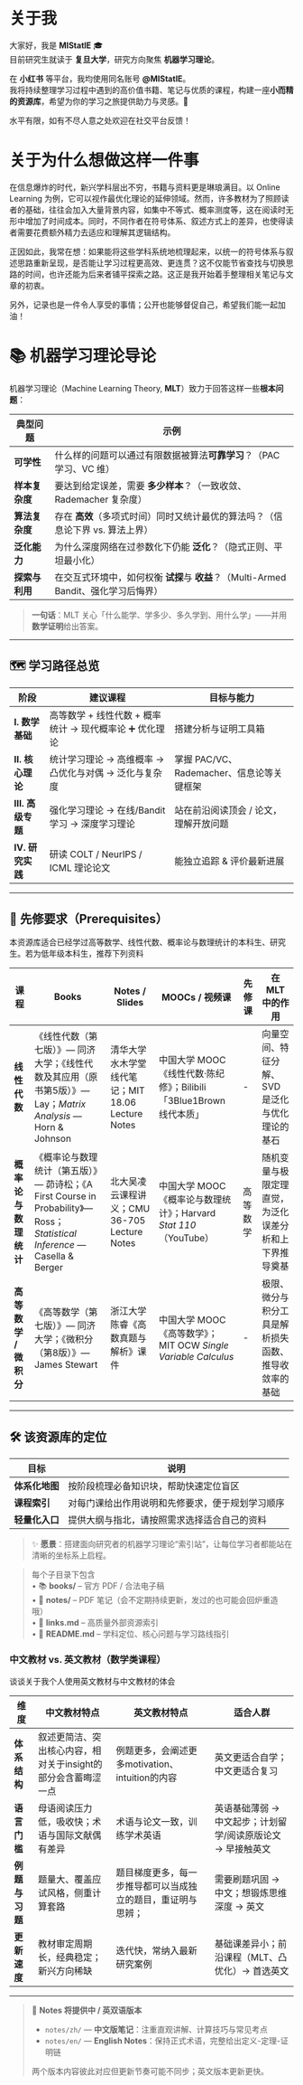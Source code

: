 # 关于我

大家好，我是 **MIStatlE** 🎓  
目前研究生就读于 **复旦大学**，研究方向聚焦 **机器学习理论**。  

在 **小红书** 等平台，我均使用同名账号 **@MIStatlE**。  
我将持续整理学习过程中遇到的高价值书籍、笔记与优质的课程，构建一座**小而精的资源库**，希望为你的学习之旅提供助力与灵感。🚀

水平有限，如有不尽人意之处欢迎在社交平台反馈！

# 关于为什么想做这样一件事
在信息爆炸的时代，新兴学科层出不穷，书籍与资料更是琳琅满目。以 Online Learning 为例，它可以视作最优化理论的延伸领域。然而，许多教材为了照顾读者的基础，往往会加入大量背景内容，如集中不等式、概率测度等，这在阅读时无形中增加了时间成本。同时，不同作者在符号体系、叙述方式上的差异，也使得读者需要花费额外精力去适应和理解其逻辑结构。

正因如此，我常在想：如果能将这些学科系统地梳理起来，以统一的符号体系与叙述思路重新呈现，是否能让学习过程更高效、更连贯？这不仅能节省查找与切换思路的时间，也许还能为后来者铺平探索之路。这正是我开始着手整理相关笔记与文章的初衷。

另外，记录也是一件令人享受的事情；公开也能够督促自己，希望我们能一起加油！

# 📚 机器学习理论导论

机器学习理论（Machine Learning Theory, **MLT**）致力于回答这样一些**根本问题**：

| 典型问题 | 示例 |
|-----------|-------|
| **可学性** | 什么样的问题可以通过有限数据被算法**可靠学习**？（PAC 学习、VC 维） |
| **样本复杂度** | 要达到给定误差，需要 **多少样本**？（一致收敛、Rademacher 复杂度） |
| **算法复杂度** | 存在 **高效**（多项式时间）同时又统计最优的算法吗？（信息论下界 vs. 算法上界） |
| **泛化能力** | 为什么深度网络在过参数化下仍能 **泛化**？（隐式正则、平坦最小化） |
| **探索与利用** | 在交互式环境中，如何权衡 **试探**与 **收益**？（Multi-Armed Bandit、强化学习后悔界） |

> **一句话**：MLT 关心「什么能学、学多少、多久学到、用什么学」——并用**数学证明**给出答案。

---

## 🗺️ 学习路径总览

| 阶段 | 建议课程 | 目标与能力 |
|------|----------|------------|
| **Ⅰ. 数学基础** | 高等数学 + 线性代数 + 概率统计 → 现代概率论 ➕ 优化理论 | 搭建分析与证明工具箱 |
| **Ⅱ. 核心理论** | 统计学习理论 → 高维概率 → 凸优化与对偶 → 泛化与复杂度 | 掌握 PAC/VC、Rademacher、信息论等关键框架 |
| **Ⅲ. 高级专题** | 强化学习理论 → 在线/Bandit 学习 → 深度学习理论 | 站在前沿阅读顶会 / 论文，理解开放问题 |
| **Ⅳ. 研究实践** | 研读 COLT / NeurIPS / ICML 理论论文 | 能独立追踪 & 评价最新进展 |

---

## 🔗 先修要求（Prerequisites）
本资源库适合已经学过高等数学、线性代数、概率论与数理统计的本科生、研究生。若为低年级本科生，推荐下列资料

| 课程 | Books | Notes / Slides | MOOCs / 视频课 | 先修课 | 在 MLT 中的作用 |
|------|-------|----------------|---------------|--------|-----------------|
| **线性代数** | 《线性代数（第七版）》— 同济大学；《线性代数及其应用（原书第5版）》— Lay；*Matrix Analysis* — Horn & Johnson | 清华大学水木学堂线代笔记；MIT 18.06 Lecture Notes | 中国大学 MOOC《线性代数·陈纪修》；Bilibili「3Blue1Brown 线代本质」 | - | 向量空间、特征分解、SVD 是泛化与优化理论的基石 |
| **概率论与数理统计** | 《概率论与数理统计（第五版）》— 茆诗松；《A First Course in Probability》— Ross；*Statistical Inference* — Casella & Berger | 北大吴凌云课程讲义；CMU 36-705 Lecture Notes | 中国大学 MOOC《概率论与数理统计》；Harvard *Stat 110*（YouTube） | 高等数学 | 随机变量与极限定理直觉，为泛化误差分析和上下界推导奠基 |
| **高等数学 / 微积分** | 《高等数学（第七版）》— 同济大学；《微积分（第8版）》— James Stewart | 浙江大学陈睿《高数真题与解析》课件 | 中国大学 MOOC《高等数学》；MIT OCW *Single Variable Calculus* | - | 极限、微分与积分工具是解析损失函数、推导收敛率的基础 |



---

## 🛠 该资源库的定位

| 目标 | 说明 |
|------|------|
| **体系化地图** | 按阶段梳理必备知识块，帮助快速定位盲区 |
| **课程索引** | 对每门课给出作用说明和先修要求，便于规划学习顺序 |
| **轻量化入口** | 提供大纲与指北，请按照需求选择适合自己的资料 |



> ✨ **愿景**：搭建面向研究者的机器学习理论“索引站”，让每位学习者都能站在清晰的坐标系上启程。



> 每个子目录下包含  
> • 📚 **books/** – 官方 PDF / 合法电子稿  
> • 📝 **notes/** – PDF 笔记（会不定期持续更新，发过的也可能会回炉重造哦）  
> • 🔗 **links.md** – 高质量外部资源索引  
> • 📄 **README.md** – 学科定位、核心问题与学习路线指引  

### 中文教材 vs. 英文教材（数学类课程）
谈谈关于我个人使用英文教材与中文教材的体会

| 维度 | 中文教材特点 | 英文教材特点 | 适合人群 |
|------|-------------|-------------|----------|
| **体系结构** | 叙述更简洁、突出核心内容，相对关于insight的部分会含蓄晦涩一点 | 例题更多，会阐述更多motivation、intuition的内容 | 英文更适合自学；中文更适合复习 |
| **语言门槛** | 母语阅读压力低，吸收快；术语与国际文献偶有差异 | 术语与论文一致，训练学术英语 | 英语基础薄弱 → 中文起步；计划留学/阅读原版论文 → 早接触英文 |
| **例题与习题** | 题量大、覆盖应试风格，侧重计算套路 | 题目梯度更多，每一步推导都可以当成独立的题目，重证明与思辨； | 需要刷题巩固 → 中文；想锻炼思维深度 → 英文 |
| **更新速度** | 教材审定周期长，经典稳定；新兴方向稀缺 | 迭代快，常纳入最新研究案例 | 基础课差异小；前沿课程（MLT、凸优化）→ 首选英文 |

--- 

> 📝 **Notes 将提供中 / 英双语版本**  
> * `notes/zh/` — **中文版笔记**：注重直观讲解、计算技巧与常见考点  
> * `notes/en/` — **English Notes**：保持正式术语，完整给出定义-定理-证明链  
>   
> 两个版本内容彼此对应但更新节奏可能不同步；英文版本更新更快。






